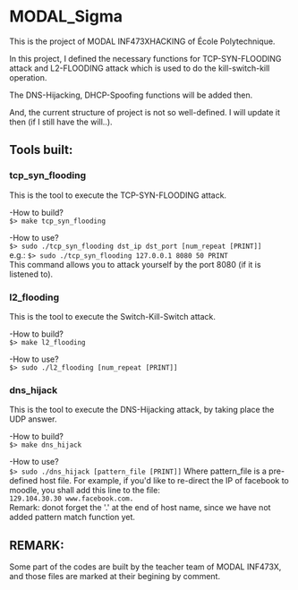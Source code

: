 # MODAL_Sigma
This is the project of MODAL INF473XHACKING of École Polytechnique. 

In this project, I defined the necessary functions for TCP-SYN-FLOODING attack and L2-FLOODING attack which is used to do the kill-switch-kill operation.

The DNS-Hijacking, DHCP-Spoofing functions will be added then.

And, the current structure of project is not so well-defined. I will update it then (if I still have the will..).


## Tools built:
### tcp_syn_flooding

This is the tool to execute the TCP-SYN-FLOODING attack. 

-How to build? \
`$> make tcp_syn_flooding`

-How to use?   
`$> sudo ./tcp_syn_flooding dst_ip dst_port [num_repeat [PRINT]]`\
e.g.: `$> sudo ./tcp_syn_flooding 127.0.0.1 8080 50 PRINT`\
This command allows you to attack yourself by the port 8080 (if it is listened to).

### l2_flooding

This is the tool to execute the Switch-Kill-Switch attack.

-How to build? \
`$> make l2_flooding`

-How to use?   
`$> sudo ./l2_flooding [num_repeat [PRINT]]`


### dns_hijack

This is the tool to execute the DNS-Hijacking attack, by taking place the UDP answer.

-How to build? \
`$> make dns_hijack`

-How to use?   
`$> sudo ./dns_hijack [pattern_file [PRINT]]`
Where pattern_file is a pre-defined host file. For example, if you'd like to re-direct the IP of facebook to moodle, you shall add this line to the file: \
`129.104.30.30 www.facebook.com.`\
Remark: donot forget the '.' at the end of host name, since we have not added pattern match function yet.

## REMARK:
Some part of the codes are built by the teacher team of MODAL INF473X, and those files are marked at their begining by comment.